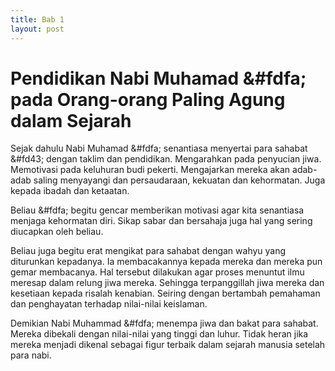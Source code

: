 ```yaml
---
title: Bab 1
layout: post
---
```


<!---
Halaman 4
-->

# Pendidikan Nabi Muhamad &#fdfa; pada Orang-orang Paling Agung dalam Sejarah

Sejak dahulu Nabi Muhamad &#fdfa; senantiasa menyertai para sahabat &#fd43; dengan taklim dan pendidikan. Mengarahkan pada penyucian jiwa. Memotivasi pada keluhuran budi pekerti. Mengajarkan mereka akan adab-adab saling menyayangi dan persaudaraan, kekuatan dan kehormatan. Juga kepada ibadah dan ketaatan.

Beliau &#fdfa; begitu gencar memberikan motivasi agar kita senantiasa menjaga kehormatan diri. Sikap sabar dan bersahaja juga hal yang sering diucapkan oleh beliau.

Beliau juga begitu erat mengikat para sahabat dengan wahyu yang diturunkan kepadanya. Ia membacakannya kepada mereka dan mereka pun gemar membacanya. Hal tersebut dilakukan agar proses menuntut ilmu meresap dalam relung jiwa mereka. Sehingga terpanggillah jiwa mereka dan kesetiaan kepada risalah kenabian. Seiring dengan bertambah pemahaman dan penghayatan terhadap nilai-nilai keislaman.

Demikian Nabi Muhammad &#fdfa; menempa jiwa dan bakat para sahabat. Mereka dibekali dengan nilai-nilai yang tinggi dan luhur. Tidak heran jika mereka menjadi dikenal sebagai figur terbaik dalam sejarah manusia setelah para nabi.

<!---
Halaman 5
-->
